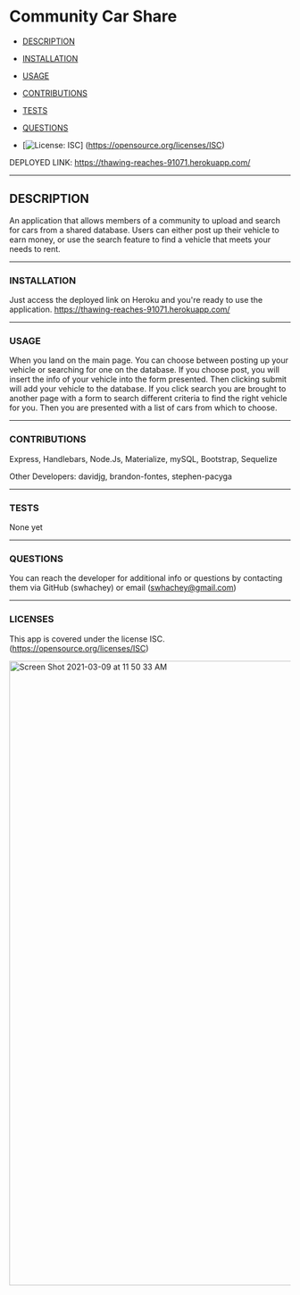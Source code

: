 # Community Car Share

- [DESCRIPTION](#description)
- [INSTALLATION](#installation)
- [USAGE](#usage)
- [CONTRIBUTIONS](#contributions)
- [TESTS](#tests)
- [QUESTIONS](#questions)

- [![License: ISC](https://img.shields.io/badge/License-ISC-blueviolet.svg)]
  (https://opensource.org/licenses/ISC)

DEPLOYED LINK: https://thawing-reaches-91071.herokuapp.com/

---

## DESCRIPTION

An application that allows members of a community to upload and search for cars from a shared database. Users can either post up their vehicle to earn money, or use the search feature to find a vehicle that meets your needs to rent.

---

### INSTALLATION

Just access the deployed link on Heroku and you're ready to use the application. https://thawing-reaches-91071.herokuapp.com/

---

### USAGE

When you land on the main page. You can choose between posting up your vehicle or searching for one on the database. If you choose post, you will insert the info of your vehicle into the form presented. Then clicking submit will add your vehicle to the database. If you click search you are brought to another page with a form to search different criteria to find the right vehicle for you. Then you are presented with a list of cars from which to choose.

---

### CONTRIBUTIONS

Express, Handlebars, Node.Js, Materialize, mySQL, Bootstrap, Sequelize

Other Developers: davidjg, brandon-fontes, stephen-pacyga

---

### TESTS

None yet

---

### QUESTIONS

You can reach the developer for additional info or questions by contacting them via GitHub (swhachey) or email (swhachey@gmail.com)

---

### LICENSES

This app is covered under the license ISC. (https://opensource.org/licenses/ISC)

<img width="1118" alt="Screen Shot 2021-03-09 at 11 50 33 AM" src="https://user-images.githubusercontent.com/77029657/110523246-12631100-80cf-11eb-8666-79bad369f7bb.png">
